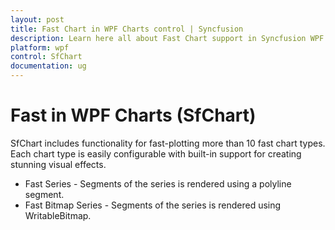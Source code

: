 ```yaml
---
layout: post
title: Fast Chart in WPF Charts control | Syncfusion
description: Learn here all about Fast Chart support in Syncfusion WPF Charts (SfChart) control, its elements and more details.
platform: wpf
control: SfChart
documentation: ug
---
```


# Fast in WPF Charts (SfChart)

SfChart includes functionality for fast-plotting more than 10 fast chart types. Each chart type is easily configurable with built-in support for creating stunning visual effects.

* Fast Series - Segments of the series is rendered using a polyline segment.
* Fast Bitmap Series - Segments of the series is rendered using WritableBitmap.
